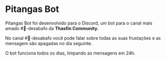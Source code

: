 # Pitangas Bot

Pitangas Bot foi desenvolvido para o Discord, um bot para o canal mais amado #🤯-desabafo da **Thasfin Community.**

No canal #🤯-desabafo você pode falar sobre todas as suas frustações e as mensagem são apagadas no dia seguinte.

O bot funciona todos os dias, limpando as mensagens em 24h.